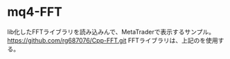 # mq4-FFT
lib化したFFTライブラリを読み込みんで、MetaTraderで表示するサンプル。
https://github.com/rg687076/Cpp-FFT.git
FFTライブラリは、上記のを使用する。
